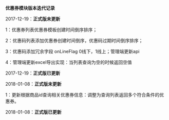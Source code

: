 **优惠券模块版本迭代记录**

2017-12-19：**正式版未更新**

1：优惠券列表优惠券模板创建时间倒序排序；

2：优惠码列表添加优惠券创建时间倒序，优惠码过期时间倒序排序；

3：优惠码添加冗余字段 onLineFlag 0线下，1线上；管理端更新api
 
4：管理端更新excel导出实现：当列表查询为空的时候返回空值

2017-12-19：**正式版已更新**

2018-01-08：**正式版未更新**

1：更新根据商品id查询相关优惠券信息：调整为查询列表返回多个符合条件的优惠券。

2018-01-08：**正式版已更新**